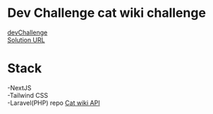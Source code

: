 # Dev Challenge cat wiki challenge

[devChallenge](https://devchallenges.io/challenges/f4NJ53rcfgrP6sBMD2jt)</br>
[Solution URL](https://cat-wiki.iamstarcode.com/)</br>

# Stack
-NextJS</br>
-Tailwind CSS</br>
-Laravel(PHP) repo [Cat wiki API](https://github.com/iamstarcode/cat-wiki-api)</br>

